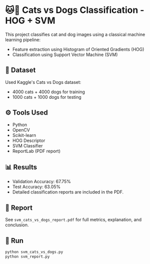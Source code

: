 # 🐱🐶 Cats vs Dogs Classification - HOG + SVM

This project classifies cat and dog images using a classical machine learning pipeline:
- Feature extraction using Histogram of Oriented Gradients (HOG)
- Classification using Support Vector Machine (SVM)

## 📁 Dataset
Used Kaggle's Cats vs Dogs dataset:
- 4000 cats + 4000 dogs for training
- 1000 cats + 1000 dogs for testing

## ⚙️ Tools Used
- Python
- OpenCV
- Scikit-learn
- HOG Descriptor
- SVM Classifier
- ReportLab (PDF report)

## 📊 Results
- Validation Accuracy: 67.75%
- Test Accuracy: 63.05%
- Detailed classification reports are included in the PDF.

## 📄 Report
See `svm_cats_vs_dogs_report.pdf` for full metrics, explanation, and conclusion.

## 📌 Run
```bash
python svm_cats_vs_dogs.py
python svm_report.py

